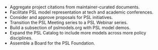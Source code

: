 - Aggregate project citations from maintainer-curated documents. 
- Facilitate PSL model representation at tech and academic conferences.
- Consider and approve proposals for PSL initiatives. 
- Transition the PSL Meeting series to a PSL Webinar series.
- Build a subsection of pslmodels.org with PSL model demos. 
- Expand the PSL Catalog to include more models across more policy disciplines. 
- Assemble a Board for the PSL Foundation.
